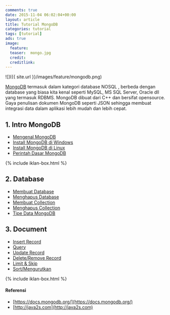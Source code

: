 ```yaml
---
comments: true
date: 2015-11-04 06:02:04+00:00
layout: article
title: Tutorial MongoDB
categories: tutorial
tags: [tutorial]
ads: true
image:
  feature:
  teaser:  mongo.jpg
  credit:
  creditlink:
---
```


![]({{ site.url }}/images/feature/mongodb.png)

[MongoDB](https://www.mongodb.org/) termasuk dalam kategori database NOSQL , berbeda dengan database yang biasa kita kenal seperti MySQL, MS SQL Server, Oracle dll yang termasuk RDBMS. MongoDB dibuat dari C++ dan bersifat opensource. Gaya penulisan dokumen MongoDB seperti JSON sehingga membuat integrasi data dalam aplikasi lebih mudah dan lebih cepat.



## 1. Intro MongoDB

* [Mengenal MongoDB](/mengenal-mongodb/)
* [Install MongoDB di Windows](/cara-install-mongodb-windows/)
* [Install MongoDB di Linux](/cara-install-mongodb-di-linux/)
* [Perintah Dasar MongoDB](/perintah-dasar-mongodb/)

{% include iklan-box.html %}

## 2. Database

* [Membuat Database](/membuat-database-mongodb/)
* [Menghapus Database](/menghapus-database-mongodb/)
* [Membuat Collection](/membuat-collection-mongodb/)
* [Menghapus Collection](/menghapus-collection-mongodb/)
* [Tipe Data MongoDB](/tipe-data-mongodb/)

## 3. Document

* [Insert Record](/mongodb-insert-document/)
* [Query](/mongodb-query/)
* [Update Record](/mongodb-update-document/)
* [Delete/Remove Record](/mongodb-delete/)
* [Limit & Skip](/mongodb-menggunakan-limit-and-skip/)
* [Sort/Mengurutkan](/mongodb-mengurutkan-sort-document-mongodb/)

{% include iklan-box.html %}

#### Referensi
* [https://docs.mongodb.org/](https://docs.mongodb.org/)
* [http://java2s.com](http://java2s.com)
